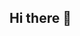 ## Hi there 👋

<!--
**AKirschner88/Akirschner88** is a ✨ _special_ ✨ repository because its `README.md` (this file) appears on your GitHub profile.

Here are some ideas to get you started:

- 🔭 I’m currently working on learning github
- 🌱 I’m currently learning to setup github
- 👯 I’m looking to collaborate on github
- 🤔 I’m looking for help with github
- 💬 Ask me about pyBIS
-->

